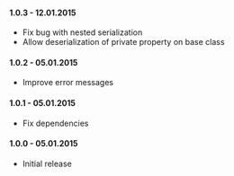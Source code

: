 #### 1.0.3 - 12.01.2015
* Fix bug with nested serialization
* Allow deserialization of private property on base class

#### 1.0.2 - 05.01.2015
* Improve error messages

#### 1.0.1 - 05.01.2015
* Fix dependencies

#### 1.0.0 - 05.01.2015
* Initial release